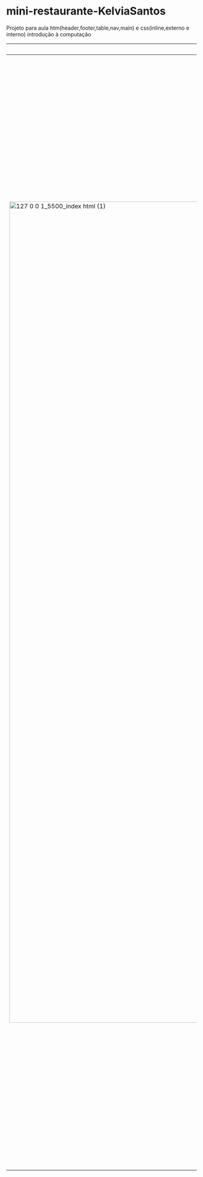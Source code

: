 # mini-restaurante-KelviaSantos
Projeto para aula htm(header,footer,table,nav,main) e css(inline,externo e interno) introdução à computação

|HOME|MENU|CONTATO|
|-|-|-|
|<img width="2428" height="2172" alt="127 0 0 1_5500_index html (1)" src="https://github.com/user-attachments/assets/5f395970-a6e7-4d01-9723-b6f415199cd5" />|<img width="2428" height="2944" alt="127 0 0 1_5500_menu html (1)" src="https://github.com/user-attachments/assets/09386354-4456-4579-a236-5803d4635f2b" />|<img width="2428" height="2370" alt="127 0 0 1_5500_contact html (1)" src="https://github.com/user-attachments/assets/6817874b-9290-44d5-be09-4beb6d9c5d90" />|
